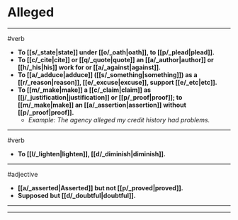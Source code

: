# Alleged
---
#verb
- **To [[s/_state|state]] under [[o/_oath|oath]], to [[p/_plead|plead]].**
- **To [[c/_cite|cite]] or [[q/_quote|quote]] an [[a/_author|author]] or [[h/_his|his]] work for or [[a/_against|against]].**
- **To [[a/_adduce|adduce]] ([[s/_something|something]]) as a [[r/_reason|reason]], [[e/_excuse|excuse]], support [[e/_etc|etc]].**
- **To [[m/_make|make]] a [[c/_claim|claim]] as [[j/_justification|justification]] or [[p/_proof|proof]]; to [[m/_make|make]] an [[a/_assertion|assertion]] without [[p/_proof|proof]].**
	- _Example: The agency alleged my credit history had problems._
---
#verb
- **To [[l/_lighten|lighten]], [[d/_diminish|diminish]].**
---
#adjective
- **[[a/_asserted|Asserted]] but not [[p/_proved|proved]].**
- **Supposed but [[d/_doubtful|doubtful]].**
---
---
